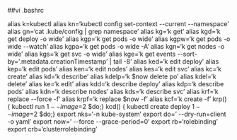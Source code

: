 ##vi .bashrc

alias k=kubectl
alias kn=‘kubectl config set-context --current --namespace’
alias gn=‘cat .kube/config | grep namespace’
alias kg=‘k get’
alias kgd=‘k get deploy -o wide’
alias kgp=‘k get pods -o wide’
alias kgpw=‘k get pods -o wide --watch’
alias kgpa=‘k get pods -o wide -A’
alias kgn=‘k get nodes -o wide’
alias kgs=‘k get svc -o wide’
alias kge=‘k get events --sort-by=’.metadata.creationTimestamp’ | tail -8’
alias ked=‘k edit deploy’
alias kep=‘k edit pods’
alias ken=‘k edit nodes’
alias kes=‘k edit svc’
alias kc=‘k create’
alias kd=‘k describe’
alias kdelp=‘k $now delete po’
alias kdel=‘k delete’
alias ke=‘k edit’
alias kdd=‘k describe deploy’
alias kdp=‘k describe pods’
alias kdn=‘k describe nodes’
alias kds=‘k describe svc’
alias krf=‘k replace --force -f’
alias krpf=‘k replace $now -f’
alias kcf=‘k create -f’
krp() { kubectl run $1 --image=$2 $do;}
kcd() { kubectl create deploy $1 --image=$2 $do;}
export nks=‘-n kube-system’
export do=’ --dry-run=client -o yaml’
export now=’ --force --grace-period=0’
export rb=‘rolebinding’
export crb=‘clusterrolebinding’

